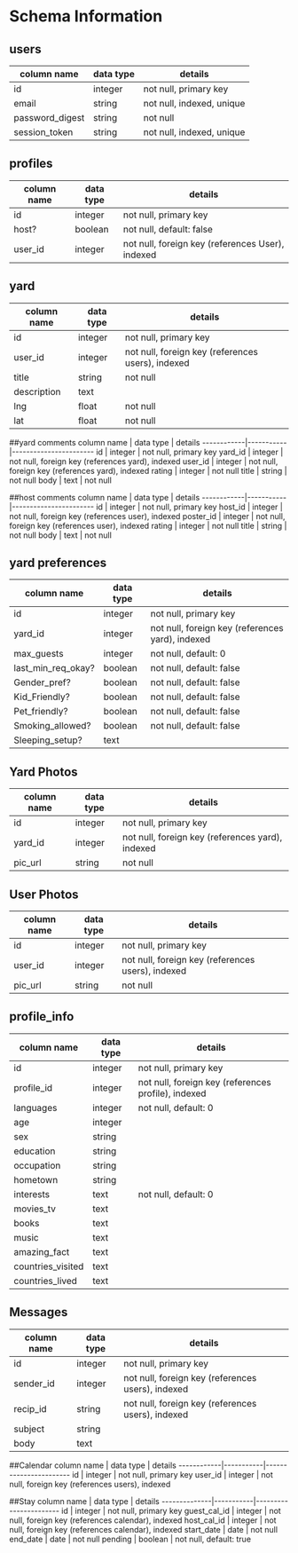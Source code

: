 # Schema Information

## users
column name     | data type | details
----------------|-----------|-----------------------
id              | integer   | not null, primary key
email           | string    | not null, indexed, unique
password_digest | string    | not null
session_token   | string    | not null, indexed, unique

## profiles
column name | data type | details
------------|-----------|-----------------------
id          | integer   | not null, primary key
host?       | boolean   | not null, default: false
user_id     | integer   | not null, foreign key (references User), indexed

## yard
column name | data type | details
------------|-----------|-----------------------
id          | integer   | not null, primary key
user_id     | integer   | not null, foreign key (references users), indexed
title       | string    | not null
description | text      |
lng         | float     | not null
lat         | float     | not null

##yard comments
column name | data type | details
------------|-----------|-----------------------
id          | integer   | not null, primary key
yard_id     | integer   | not null, foreign key (references yard), indexed
user_id     | integer   | not null, foreign key (references yard), indexed
rating      | integer   | not null
title       | string    | not null
body        | text      | not null

##host comments
column name | data type | details
------------|-----------|-----------------------
id          | integer   | not null, primary key
host_id     | integer   | not null, foreign key (references user), indexed
poster_id   | integer   | not null, foreign key (references user), indexed
rating      | integer   | not null
title       | string    | not null
body        | text      | not null


## yard preferences
column name        | data type | details
-------------------|-----------|-----------------------
id                 | integer   | not null, primary key
yard_id            | integer   | not null, foreign key (references yard), indexed
max_guests         | integer   | not null, default: 0
last_min_req_okay? | boolean   | not null, default: false
Gender_pref?       | boolean   | not null, default: false
Kid_Friendly?      | boolean   | not null, default: false
Pet_friendly?      | boolean   | not null, default: false
Smoking_allowed?   | boolean   | not null, default: false
Sleeping_setup?    | text      |


## Yard Photos
column name | data type | details
------------|-----------|-----------------------
id          | integer   | not null, primary key
yard_id     | integer   | not null, foreign key (references yard), indexed
pic_url     | string    | not null


## User Photos
column name | data type | details
------------|-----------|-----------------------
id          | integer   | not null, primary key
user_id     | integer   | not null, foreign key (references users), indexed
pic_url     | string    | not null



## profile_info
column name        | data type | details
-------------------|-----------|-----------------------
id                 | integer   | not null, primary key
profile_id         | integer   | not null, foreign key (references profile), indexed
languages          | integer   | not null, default: 0
age                | integer   |
sex                | string    |
education          | string    |
occupation         | string    |
hometown           | string    |
interests          | text      | not null, default: 0
movies_tv          | text      |
books              | text      |
music              | text      |
amazing_fact       | text      |
countries_visited  | text      |
countries_lived    | text      |

## Messages
column name | data type | details
------------|-----------|-----------------------
id          | integer   | not null, primary key
sender_id   | integer   | not null, foreign key (references users), indexed
recip_id    | string    | not null, foreign key (references users), indexed
subject     | string    |
body        | text      |


##Calendar
column name | data type | details
------------|-----------|-----------------------
id          | integer   | not null, primary key
user_id     | integer   | not null, foreign key (references users), indexed


##Stay
column name   | data type | details
--------------|-----------|-----------------------
id            | integer   | not null, primary key
guest_cal_id  | integer   | not null, foreign key (references calendar), indexed
host_cal_id   | integer   | not null, foreign key (references calendar), indexed
start_date    | date      | not null
end_date      | date      | not null
pending       | boolean   | not null, default: true

